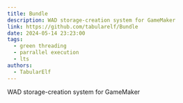 ```yaml
---
title: Bundle
description: WAD storage-creation system for GameMaker
link: https://github.com/tabularelf/Bundle
date: 2024-05-14 23:23:00
tags:
  - green threading
  - parrallel execution
  - lts
authors:
  - TabularElf
---
```

WAD storage-creation system for GameMaker